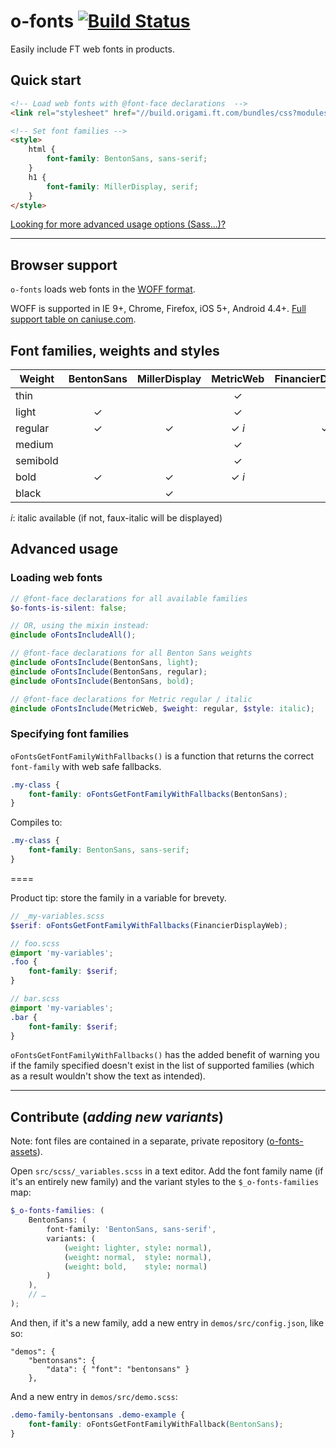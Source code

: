 
# o-fonts [![Build Status](https://travis-ci.org/Financial-Times/o-fonts.svg)](https://travis-ci.org/Financial-Times/o-fonts)

Easily include FT web fonts in products.

## Quick start

```html
<!-- Load web fonts with @font-face declarations  -->
<link rel="stylesheet" href="//build.origami.ft.com/bundles/css?modules=o-fonts@^1" />

<!-- Set font families -->
<style>
    html {
        font-family: BentonSans, sans-serif;
    }
    h1 {
        font-family: MillerDisplay, serif;
    }
</style>
```

[Looking for more advanced usage options (Sass…)?](#advanced)

----

## Browser support

`o-fonts` loads web fonts in the [WOFF format](http://en.wikipedia.org/wiki/Web_Open_Font_Format).

WOFF is supported in IE 9+, Chrome, Firefox, iOS 5+, Android 4.4+. [Full support table on caniuse.com](http://caniuse.com/#feat=woff).

## Font families, weights and styles

| Weight | BentonSans | MillerDisplay | MetricWeb | FinancierDisplayWeb | FinancierTextWeb |
|-|:-:|:-:|:-:|:-:|:-:|
| thin |  |  | ✓ |  |  |
| light | ✓ |  | ✓ |  |  |
| regular | ✓ | ✓ | ✓ *i* | ✓*i* | ✓*i* |
| medium |  |  | ✓ |  |  |
| semibold |  |  | ✓ |  |  |
| bold | ✓ | ✓ | ✓ *i* |  |  |
| black |  | ✓ |  |  |  |

*i*: italic available (if not, faux-italic will be displayed)

## Advanced usage<a name="advanced"></a>

### Loading web fonts

```scss
// @font-face declarations for all available families
$o-fonts-is-silent: false;

// OR, using the mixin instead:
@include oFontsIncludeAll();

// @font-face declarations for all Benton Sans weights
@include oFontsInclude(BentonSans, light);
@include oFontsInclude(BentonSans, regular);
@include oFontsInclude(BentonSans, bold);

// @font-face declarations for Metric regular / italic
@include oFontsInclude(MetricWeb, $weight: regular, $style: italic);
```

### Specifying font families

`oFontsGetFontFamilyWithFallbacks()` is a function that returns the correct `font-family` with web safe fallbacks.

```scss
.my-class {
	font-family: oFontsGetFontFamilyWithFallbacks(BentonSans);
}
```

Compiles to:

```css
.my-class {
	font-family: BentonSans, sans-serif;
}
```

====

Product tip: store the family in a variable for brevety.

```scss
// _my-variables.scss
$serif: oFontsGetFontFamilyWithFallbacks(FinancierDisplayWeb);

// foo.scss
@import 'my-variables';
.foo {
    font-family: $serif;
}

// bar.scss
@import 'my-variables';
.bar {
    font-family: $serif;
}
```

`oFontsGetFontFamilyWithFallbacks()` has the added benefit of warning you if the family specified doesn't exist in the list of supported families (which as a result wouldn't show the text as intended).

----

## Contribute (*adding new variants*)

Note: font files are contained in a separate, private repository ([o-fonts-assets](http://git.svc.ft.com/projects/ORIG/repos/o-fonts-assets/)).

Open `src/scss/_variables.scss` in a text editor. Add the font family name (if it's an entirely new family) and the variant styles to the `$_o-fonts-families` map:

```scss
$_o-fonts-families: (
    BentonSans: (
        font-family: 'BentonSans, sans-serif',
        variants: (
            (weight: lighter, style: normal),
            (weight: normal,  style: normal),
            (weight: bold,    style: normal)
        )
    ),
    // …
);
```

And then, if it's a new family, add a new entry in `demos/src/config.json`, like so:

    "demos": {
        "bentonsans": {
            "data": { "font": "bentonsans" }
        },

And a new entry in `demos/src/demo.scss`:

```css
.demo-family-bentonsans .demo-example {
    font-family: oFontsGetFontFamilyWithFallback(BentonSans);
}
```
